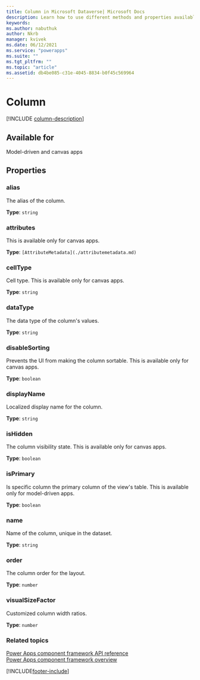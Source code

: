 ```yaml
---
title: Column in Microsoft Dataverse| Microsoft Docs
description: Learn how to use different methods and properties available for column in Power Apps component framework.
keywords:
ms.author: nabuthuk
author: Nkrb
manager: kvivek
ms.date: 06/12/2021
ms.service: "powerapps"
ms.suite: ""
ms.tgt_pltfrm: ""
ms.topic: "article"
ms.assetid: db4be085-c31e-4045-8834-b0f45c569964
---
```


# Column

[!INCLUDE [column-description](includes/column-description.md)]

## Available for

Model-driven and canvas apps

## Properties

### alias

The alias of the column.

**Type**: `string`

### attributes 

This is available only for canvas apps. 

**Type**: `[AttributeMetadata](./attributemetadata.md)`

### cellType

Cell type. This is available only for canvas apps. 

**Type**: `string`

### dataType

The data type of the column's values.

**Type**: `string`

### disableSorting 

Prevents the UI from making the column sortable. This is available only for canvas apps. 

**Type**: `boolean`<br />

### displayName

Localized display name for the column.

**Type**: `string`

### isHidden 

The column visibility state. This is available only for canvas apps. 

**Type**: `boolean`<br />

### isPrimary

Is specific column the primary column of the view's table. This is available only for model-driven apps. 

**Type**: `boolean`<br />

### name

Name of the column, unique in the dataset.

**Type**: `string`

### order

The column order for the layout.

**Type**: `number`

### visualSizeFactor

Customized column width ratios.

**Type**: `number`

### Related topics

[Power Apps component framework API reference](../reference/index.md)<br/>
[Power Apps component framework overview](../overview.md)

[!INCLUDE[footer-include](../../../includes/footer-banner.md)]
